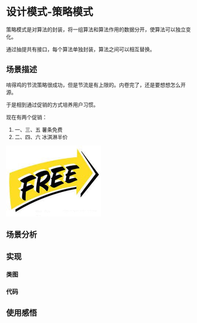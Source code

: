 # 设计模式-策略模式

策略模式是对算法的封装，将一组算法和算法作用的数据分开，使算法可以独立变化。

通过抽提共有接口，每个算法单独封装，算法之间可以相互替换。

## 场景描述

啃得鸡的节流策略很成功，但是节流是有上限的。内卷完了，还是要想想怎么开源。

于是相到通过促销的方式培养用户习惯。

现在有两个促销：

1. 一、三、五  薯条免费
2. 二、四、六  冰淇淋半价

![打骨折](8.设计模式-策略模式.assets/打骨折-1625451302144.jpg)



## 场景分析





## 实现

### 类图





### 代码





## 使用感悟



